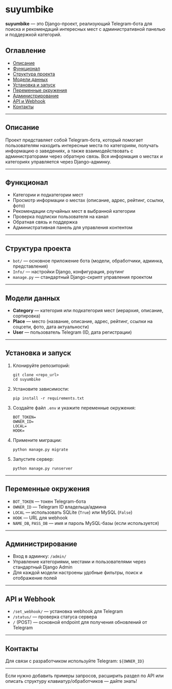 # suyumbike

**suyumbike** — это Django-проект, реализующий Telegram-бота для поиска и рекомендаций интересных мест с административной панелью и поддержкой категорий.

## Оглавление

- [Описание](#описание)
- [Функционал](#функционал)
- [Структура проекта](#структура-проекта)
- [Модели данных](#модели-данных)
- [Установка и запуск](#установка-и-запуск)
- [Переменные окружения](#переменные-окружения)
- [Администрирование](#администрирование)
- [API и Webhook](#api-и-webhook)
- [Контакты](#контакты)

---

## Описание

Проект представляет собой Telegram-бота, который помогает пользователям находить интересные места по категориям, получать информацию о заведениях, а также взаимодействовать с администраторами через обратную связь. Вся информация о местах и категориях управляется через Django-админку.

---

## Функционал

- Категории и подкатегории мест
- Просмотр информации о местах (описание, адрес, рейтинг, ссылки, фото)
- Рекомендации случайных мест в выбранной категории
- Проверка подписки пользователя на канал
- Обратная связь и поддержка
- Административная панель для управления контентом

---

## Структура проекта

- `bot/` — основное приложение бота (модели, обработчики, админка, представления)
- `Info/` — настройки Django, конфигурация, роутинг
- `manage.py` — стандартный Django-скрипт управления проектом

---

## Модели данных

- **Category** — категория или подкатегория мест (иерархия, описание, сортировка)
- **Place** — место (название, описание, адрес, рейтинг, ссылки на соцсети, фото, дата актуальности)
- **User** — пользователь Telegram (ID, дата регистрации)

---

## Установка и запуск

1. Клонируйте репозиторий:
   ```
   git clone <repo_url>
   cd suyumbike
   ```

2. Установите зависимости:
   ```
   pip install -r requirements.txt
   ```

3. Создайте файл `.env` и укажите переменные окружения:
   ```
   BOT_TOKEN=
   OWNER_ID=
   LOCAL=
   HOOK=
   ```

4. Примените миграции:
   ```
   python manage.py migrate
   ```

5. Запустите сервер:
   ```
   python manage.py runserver
   ```

---

## Переменные окружения

- `BOT_TOKEN` — токен Telegram-бота
- `OWNER_ID` — Telegram ID владельца/админа
- `LOCAL` — использовать SQLite (`True`) или MySQL (`False`)
- `HOOK` — URL для webhook
- `NAME_DB`, `PASS_DB` — имя и пароль MySQL-базы (если используется)

---

## Администрирование

- Вход в админку: `/admin/`
- Управление категориями, местами и пользователями через стандартный Django Admin
- Для каждой модели настроены удобные фильтры, поиск и отображение полей

---

## API и Webhook

- `/set_webhook/` — установка webhook для Telegram
- `/status/` — проверка статуса сервера
- `/` (POST) — основной endpoint для получения обновлений от Telegram

---

## Контакты

Для связи с разработчиком используйте Telegram: `${OWNER_ID}`

---

Если нужно добавить примеры запросов, расширить раздел по API или описать структуру клавиатур/обработчиков — дайте знать!
